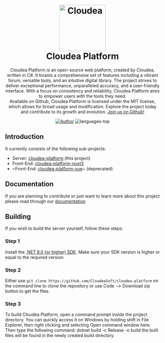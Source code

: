 <h1 align="center">
  <br/>
  <img src="https://github.com/CloudeaSoft/cloudea-platform/assets/129159758/fcaa8333-d1a4-4f41-be97-66d1a2439c96" alt="Cloudea" width="150">
  <br/>
  <b>Cloudea Platform</b>
</h1>

<p align="center">
  Cloudea Platform is an open-source web platform, created by Cloudea, written in C#.
  It boasts a comprehensive set of features including a vibrant forum, versatile tools, and an intuitive digital library.
  The project strives to deliver exceptional performance, unparalleled accuracy, and a user-friendly interface.
  With a focus on consistency and reliability, Cloudea Platform aims to empower users with the tools they need.
  <br/>
  Available on Github, Cloudea Platform is licensed under the MIT license, which allows for broad usage and modification. Explore the project today and contribute to its growth and evolution. <a href="https://github.com/CloudeaSoft/cloudea-platform" target="_blank">Join us on Github!</a>
  <br />
</p>

<p align="center">
  <a href="https://github.com/CloudeaSoft" target="_blank"><img src="https://img.shields.io/badge/Author-Cloudea-orange" alt="Author" /></a>
  <a><img src="https://img.shields.io/github/languages/top/CloudeaSoft/cloudea-platform?color=green" alt="languages-top" /></a>
</p>

## Introduction

It currently consists of the following sub-projects:
- Server: [cloudea-platform](https://github.com/CloudeaSoft/cloudea-platform) (this project)
- Front-End: [cloudea-platform-nuxt3](https://github.com/CloudeaSoft/cloudea-platform-nuxt3)
- ~Front-End: [cloudea-platform-vue](https://github.com/CloudeaSoft/cloudea-platform-vue)~ (deprecated)

## Documentation

If you are planning to contribute or just want to learn more about this project please read through our [documentation](README.md)

## Building

If you wish to build the server yourself, follow these steps:

### Step 1

Install the [.NET 8.0 (or higher) SDK](https://dotnet.microsoft.com/download/dotnet/8.0).
Make sure your SDK version is higher or equal to the required version.

### Step 2

Either use `git clone https://github.com/CloudeaSoft/cloudea-platform` on the command line to clone the repository or use Code --> Download zip button to get the files.

### Step 3
To build Cloudea Platform, open a command prompt inside the project directory. You can quickly access it on Windows by holding shift in File Explorer, then right clicking and selecting Open command window here. Then type the following command: dotnet build -c Release -o build the built files will be found in the newly created build directory.
